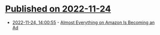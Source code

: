 # [Published on 2022-11-24](index.md)

* [2022-11-24, 14:00:55](https://news.ycombinator.com/item?id=33731342) - [Almost Everything on Amazon Is Becoming an Ad](https://www.washingtonpost.com/technology/interactive/2022/amazon-shopping-ads/)
